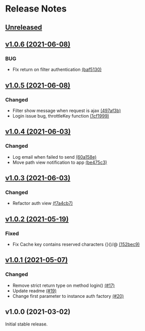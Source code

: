 # Release Notes

## [Unreleased](https://github.com/agungsugiarto/codeigniter4-authentication/compare/v1.0.4...1.x)

## [v1.0.6 (2021-06-08)](https://github.com/agungsugiarto/codeigniter4-authentication/compare/v1.0.5...v1.0.6)

### BUG
- FIx return on filter authentication [(baf5130)](https://github.com/agungsugiarto/codeigniter4-authentication/commit/baf513071b0c31ec78bfecaab0f0309da2e70830)

## [v1.0.5 (2021-06-08)](https://github.com/agungsugiarto/codeigniter4-authentication/compare/v1.0.4...v1.0.5)

### Changed
- Filter show message when request is ajax [(497af3b)](https://github.com/agungsugiarto/codeigniter4-authentication/commit/497af3be8fc9e922b8cfe22ccc49a4e682ae31f7)
- Login issue bug, throttleKey function [(1cf1999)](https://github.com/agungsugiarto/codeigniter4-authentication/commit/1cf19994dc4b8e3b93dbcbc685888182987317dc)

## [v1.0.4 (2021-06-03)](https://github.com/agungsugiarto/codeigniter4-authentication/compare/v1.0.3...v1.0.4)

### Changed
- Log email when failed to send [(60a158e)](https://github.com/agungsugiarto/codeigniter4-authentication/commit/60a158e28152b60a4446ee21bed8e1282b16f3e5)
- Move path view notification to app [(be475c3)](https://github.com/agungsugiarto/codeigniter4-authentication/commit/be475c3d337a8e2756cddc92270f848e32c5795a)

## [v1.0.3 (2021-06-03)](https://github.com/agungsugiarto/codeigniter4-authentication/compare/v1.0.2...v1.0.3)

### Changed
- Refactor auth view [(f7a4cb7)](https://github.com/agungsugiarto/codeigniter4-authentication/commit/f7a4cb7e3f7c75599225a9c182e258f478a2f32d)

## [v1.0.2 (2021-05-19)](https://github.com/agungsugiarto/codeigniter4-authentication/compare/v1.0.1...v1.0.2)

### Fixed
- Fix Cache key contains reserved characters {}()/\@ [(152bec9)](https://github.com/agungsugiarto/codeigniter4-authentication/commit/152bec9577dc1978ad80abd2fcbce4de7af2c244)
## [v1.0.1 (2021-05-07)](https://github.com/agungsugiarto/codeigniter4-authentication/compare/v1.0.0...v1.0.1)

### Changed
- Remove strict return type on method login() [(#17)](https://github.com/agungsugiarto/codeigniter4-authentication/pull/17)
- Update readme [(#19)](https://github.com/agungsugiarto/codeigniter4-authentication/pull/19)
- Change first parameter to instance auth factory [(#20)](https://github.com/agungsugiarto/codeigniter4-authentication/pull/20)

## v1.0.0 (2021-03-02)

Initial stable release.